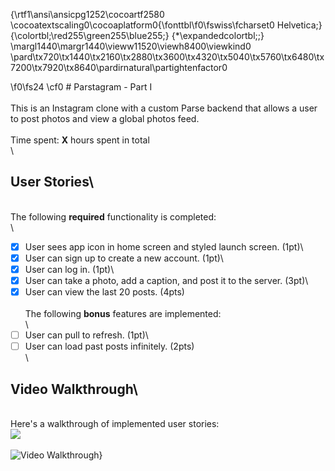 {\rtf1\ansi\ansicpg1252\cocoartf2580
\cocoatextscaling0\cocoaplatform0{\fonttbl\f0\fswiss\fcharset0 Helvetica;}
{\colortbl;\red255\green255\blue255;}
{\*\expandedcolortbl;;}
\margl1440\margr1440\vieww11520\viewh8400\viewkind0
\pard\tx720\tx1440\tx2160\tx2880\tx3600\tx4320\tx5040\tx5760\tx6480\tx7200\tx7920\tx8640\pardirnatural\partightenfactor0

\f0\fs24 \cf0 # Parstagram - Part I\
\
This is an Instagram clone with a custom Parse backend that allows a user to post photos and view a global photos feed.\
\
Time spent: **X** hours spent in total\
\
## User Stories\
\
The following **required** functionality is completed:\
\
- [x] User sees app icon in home screen and styled launch screen. (1pt)\
- [x] User can sign up to create a new account. (1pt)\
- [x] User can log in. (1pt)\
- [x] User can take a photo, add a caption, and post it to the server. (3pt)\
- [x] User can view the last 20 posts. (4pts)\
\
The following **bonus** features are implemented:\
\
- [ ] User can pull to refresh. (1pt)\
- [ ] User can load past posts infinitely. (2pts)\
\
## Video Walkthrough\
\
Here's a walkthrough of implemented user stories:\
![](https://i.imgur.com/JZMJeky.gif)\
\
<img src='http://i.imgur.com/link/to/your/gif/file.gif' title='Video Walkthrough' width='' alt='Video Walkthrough' />}